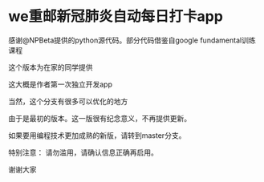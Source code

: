 # we重邮新冠肺炎自动每日打卡app
感谢@NPBeta提供的python源代码。部分代码借鉴自google fundamental训练课程

这个版本为在家的同学提供

这大概是作者第一次独立开发app

当然，这个分支有很多可以优化的地方

由于是最初的版本。这一版很有纪念意义，不再提供更新。

如果要用编程技术更加成熟的新版，请转到master分支。

特别注意：
请勿滥用，请确认信息正确再启用。

谢谢大家
